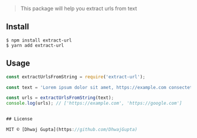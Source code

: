 
> This package will help you extract urls from text



## Install

```
$ npm install extract-url
$ yarn add extract-url
```


## Usage

```javascript
const extractUrlsFromString = require('extract-url');

const text = 'Lorem ipsum dolor sit amet, https://example.com consectetur adipiscing elit, sed do eiusmod tempor https://google.com incididunt ut labore et dolore magna aliqua.';

const urls = extractUrlsFromString(text);
console.log(urls); // ['https://example.com', 'https://google.com']


## License

MIT © [Dhwaj Gupta](https://github.com/DhwajGupta)